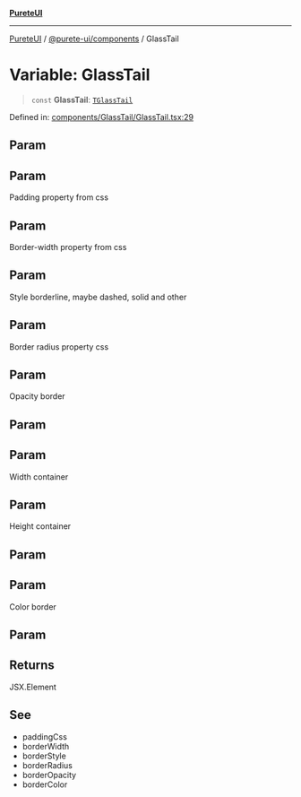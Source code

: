 [**PureteUI**](../../../README.md)

***

[PureteUI](../../../packages.md) / [@purete-ui/components](../README.md) / GlassTail

# Variable: GlassTail

> `const` **GlassTail**: [`TGlassTail`](../type-aliases/TGlassTail.md)

Defined in: [components/GlassTail/GlassTail.tsx:29](https://github.com/zerok-cell/PureteUI/blob/main/libs/components/src/components/GlassTail/GlassTail.tsx#L29)

## Param

## Param

Padding property from css

## Param

Border-width property from css

## Param

Style borderline, maybe dashed, solid and other

## Param

Border radius property css

## Param

Opacity border

## Param

## Param

Width container

## Param

Height container

## Param

## Param

Color border

## Param

## Returns

JSX.Element

## See

 - paddingCss
 - borderWidth
 - borderStyle
 - borderRadius
 - borderOpacity
 - borderColor
